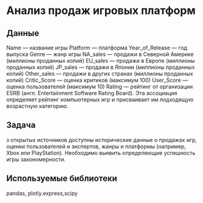 # Анализ продаж игровых платформ
## Данные
Name — название игры
Platform — платформа
Year_of_Release — год выпуска
Genre — жанр игры
NA_sales — продажи в Северной Америке (миллионы проданных копий)
EU_sales — продажи в Европе (миллионы проданных копий)
JP_sales — продажи в Японии (миллионы проданных копий)
Other_sales — продажи в других странах (миллионы проданных копий)
Critic_Score — оценка критиков (максимум 100)
User_Score — оценка пользователей (максимум 10)
Rating — рейтинг от организации ESRB (англ. Entertainment Software Rating Board). Эта ассоциация определяет рейтинг компьютерных игр и присваивает им подходящую возрастную категорию.

## Задача
з открытых источников доступны исторические данные о продажах игр, оценки пользователей и экспертов, жанры и платформы (например, Xbox или PlayStation). 
Необходимо выявить определяющие успешность игры закономерности. 

## Используемые библиотеки
pandas, plotly.express,scipy
